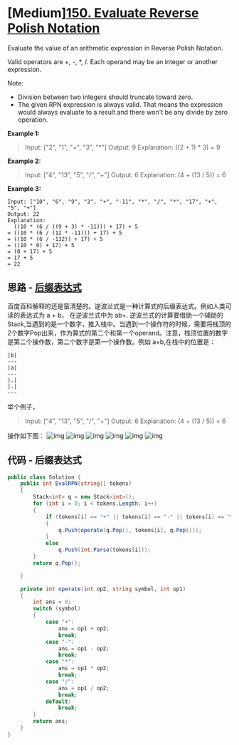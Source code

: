 # [Medium][150. Evaluate Reverse Polish Notation](https://leetcode.com/problems/evaluate-reverse-polish-notation/)

Evaluate the value of an arithmetic expression in Reverse Polish Notation.

Valid operators are +, -, *, /. Each operand may be an integer or another expression.

Note:

* Division between two integers should truncate toward zero.
* The given RPN expression is always valid. That means the expression would always evaluate to a result and there won't be any divide by zero operation.

**Example 1:**

> Input: ["2", "1", "+", "3", "*"]
> Output: 9
> Explanation: ((2 + 1) * 3) = 9

**Example 2:**

> Input: ["4", "13", "5", "/", "+"]
> Output: 6
> Explanation: (4 + (13 / 5)) = 6

**Example 3:**

```text
Input: ["10", "6", "9", "3", "+", "-11", "*", "/", "*", "17", "+", "5", "+"]
Output: 22
Explanation:
  ((10 * (6 / ((9 + 3) * -11))) + 17) + 5
= ((10 * (6 / (12 * -11))) + 17) + 5
= ((10 * (6 / -132)) + 17) + 5
= ((10 * 0) + 17) + 5
= (0 + 17) + 5
= 17 + 5
= 22
```

## 思路 - [后缀表达式](https://baike.baidu.com/item/%E9%80%86%E6%B3%A2%E5%85%B0%E5%BC%8F/128437)

百度百科解释的还是蛮清楚的。逆波兰式是一种计算式的后缀表达式。例如人类可读的表达式为 a + b， 在逆波兰式中为 ab+.
逆波兰式的计算要借助一个辅助的Stack,当遇到的是一个数字，推入栈中。当遇到一个操作符的时候，需要将栈顶的2个数字Pop出来，作为算式的第二个和第一个operand。注意，栈顶位置的数字是第二个操作数，第二个数字是第一个操作数。例如 a+b,在栈中的位置是：

```text
|b|
---
|a|
---
|.|
|.|
---
```

举个例子，

> Input: ["4", "13", "5", "/", "+"]
> Output: 6
> Explanation: (4 + (13 / 5)) = 6

操作如下图：
![img](image/figure1.jpg)
![img](image/figure2.jpg)
![img](image/figure3.jpg)
![img](image/figure4.jpg)
![img](image/figure5.jpg)
![img](image/figure6.jpg)

## 代码 - 后缀表达式

```csharp
public class Solution {
    public int EvalRPN(string[] tokens)
    {
        Stack<int> q = new Stack<int>();
        for (int i = 0; i < tokens.Length; i++)
        {
            if (tokens[i] == "+" || tokens[i] == "-" || tokens[i] == "*" || tokens[i] == "/")
            {
                q.Push(operate(q.Pop(), tokens[i], q.Pop()));
            }
            else
                q.Push(int.Parse(tokens[i]));
        }
        return q.Pop();

    }

    private int operate(int op2, string symbol, int op1)
    {
        int ans = 0;
        switch (symbol)
        {
            case "+":
                ans = op1 + op2;
                break;
            case "-":
                ans = op1 - op2;
                break;
            case "*":
                ans = op1 * op2;
                break;
            case "/":
                ans = op1 / op2;
                break;
            default:
                break;
        }
        return ans;
    }
}
```
